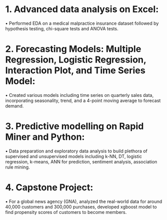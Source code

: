 # 1.	Advanced data analysis on Excel:
•	Performed EDA on a medical malpractice insurance dataset followed by hypothesis testing, chi-square tests and ANOVA tests.
# 2.	Forecasting Models: Multiple Regression, Logistic Regression, Interaction Plot, and Time Series Model:
•	Created various models including time series on quarterly sales data, incorporating seasonality, trend, and a 4-point moving average to forecast demand.
# 3.	Predictive modelling on Rapid Miner and Python:
•	Data preparation and exploratory data analysis to build plethora of supervised and unsupervised models including k-NN, DT, logistic regression, k-means, ANN for prediction, sentiment analysis, association rule mining.
# 4.	Capstone Project: 
•	For a global news agency (GNA), analyzed the real-world data for around 40,000 customers and 300,000 purchases, developed xgboost model to find propensity scores of customers to become members.
